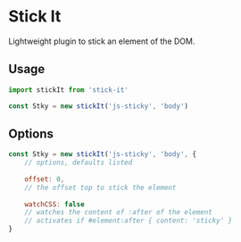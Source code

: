 # Stick It

Lightweight plugin to stick an element of the DOM.

## Usage

```js
import stickIt from 'stick-it'

const Stky = new stickIt('js-sticky', 'body')
```

## Options

```js
const Stky = new stickIt('js-sticky', 'body', {
    // options, defaults listed
    
    offset: 0,
    // the offset top to stick the element
    
    watchCSS: false
    // watches the content of :after of the element
    // activates if #element:after { content: 'sticky' }
}
```